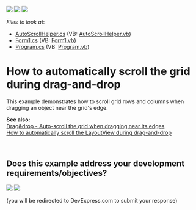<!-- default badges list -->
[![](https://img.shields.io/badge/Open_in_DevExpress_Support_Center-FF7200?style=flat-square&logo=DevExpress&logoColor=white)](https://supportcenter.devexpress.com/ticket/details/E1475)
[![](https://img.shields.io/badge/📖_How_to_use_DevExpress_Examples-e9f6fc?style=flat-square)](https://docs.devexpress.com/GeneralInformation/403183)
[![](https://img.shields.io/badge/💬_Leave_Feedback-feecdd?style=flat-square)](#does-this-example-address-your-development-requirementsobjectives)
<!-- default badges end -->
<!-- default file list -->
*Files to look at*:

* [AutoScrollHelper.cs](./CS/AutoScrollTimer/AutoScrollHelper.cs) (VB: [AutoScrollHelper.vb](./VB/AutoScrollTimer/AutoScrollHelper.vb))
* [Form1.cs](./CS/AutoScrollTimer/Form1.cs) (VB: [Form1.vb](./VB/AutoScrollTimer/Form1.vb))
* [Program.cs](./CS/AutoScrollTimer/Program.cs) (VB: [Program.vb](./VB/AutoScrollTimer/Program.vb))
<!-- default file list end -->
# How to automatically scroll the grid during drag-and-drop


<p>This example demonstrates how to scroll grid rows and columns when dragging an object near the grid's edge.</p><p><strong>See also:</strong><br />
<a href="https://www.devexpress.com/Support/Center/p/A2109">Drag&drop - Auto-scroll the grid when dragging near its edges</a><br />
<a href="https://www.devexpress.com/Support/Center/p/E2414">How to automatically scroll the LayoutView during drag-and-drop</a></p>

<br/>


<!-- feedback -->
## Does this example address your development requirements/objectives?

[<img src="https://www.devexpress.com/support/examples/i/yes-button.svg"/>](https://www.devexpress.com/support/examples/survey.xml?utm_source=github&utm_campaign=winforms-grid-auto-scroll-during-drag-drop&~~~was_helpful=yes) [<img src="https://www.devexpress.com/support/examples/i/no-button.svg"/>](https://www.devexpress.com/support/examples/survey.xml?utm_source=github&utm_campaign=winforms-grid-auto-scroll-during-drag-drop&~~~was_helpful=no)

(you will be redirected to DevExpress.com to submit your response)
<!-- feedback end -->
